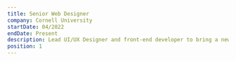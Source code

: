 ```yaml
---
title: Senior Web Designer
company: Cornell University
startDate: 04/2022
endDate: Present
description: Lead UI/UX Designer and front-end developer to bring a new dimension of creative sophistication to the university's central web properties.
position: 1
---
```

